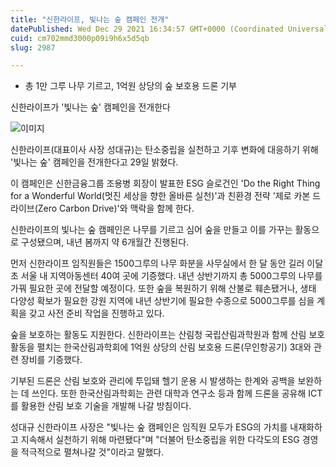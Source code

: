 ```yaml
---
title: "신한라이프, 빛나는 숲 캠페인 전개"
datePublished: Wed Dec 29 2021 16:34:57 GMT+0000 (Coordinated Universal Time)
cuid: cm702mmd3000p09i9h6x5d5qb
slug: 2987

---
```



- 총 1만 그루 나무 기르고, 1억원 상당의 숲 보호용 드론 기부

신한라이프가 '빛나는 숲' 캠페인을 전개한다

![이미지](https://cdn.hashnode.com/res/hashnode/image/upload/v1739253499316/06af3a94-a8e7-4687-8ff0-6fa6e0c5aad6.jpeg)

신한라이프(대표이사 사장 성대규)는 탄소중립을 실천하고 기후 변화에 대응하기 위해 '빛나는 숲' 캠페인을 전개한다고 29일 밝혔다.

이 캠페인은 신한금융그룹 조용병 회장이 발표한 ESG 슬로건인 'Do the Right Thing for a Wonderful World(멋진 세상을 향한 올바른 실천)'과 친환경 전략 '제로 카본 드라이브(Zero Carbon Drive)'와 맥락을 함께 한다.

신한라이프의 빛나는 숲 캠페인은 나무를 기르고 심어 숲을 만들고 이를 가꾸는 활동으로 구성됐으며, 내년 봄까지 약 6개월간 진행된다.

먼저 신한라이프 임직원들은 1500그루의 나무 화분을 사무실에서 한 달 동안 길러 이달 초 서울 내 지역아동센터 40여 곳에 기증했다. 내년 상반기까지 총 5000그루의 나무를 가꿔 필요한 곳에 전달할 예정이다. 또한 숲을 복원하기 위해 산불로 훼손됐거나, 생태 다양성 확보가 필요한 강원 지역에 내년 상반기에 필요한 수종으로 5000그루를 심을 계획을 갖고 사전 준비 작업을 진행하고 있다.

숲을 보호하는 활동도 지원한다. 신한라이프는 산림청 국립산림과학원과 함께 산림 보호 활동을 펼치는 한국산림과학회에 1억원 상당의 산림 보호용 드론(무인항공기) 3대와 관련 장비를 기증했다.

기부된 드론은 산림 보호와 관리에 투입돼 헬기 운용 시 발생하는 한계와 공백을 보완하는 데 쓰인다. 또한 한국산림과학회는 관련 대학과 연구소 등과 함께 드론을 공유해 ICT를 활용한 산림 보호 기술을 개발해 나갈 방침이다.

성대규 신한라이프 사장은 "빛나는 숲 캠페인은 임직원 모두가 ESG의 가치를 내재화하고 지속해서 실천하기 위해 마련됐다"며 "더불어 탄소중립을 위한 다각도의 ESG 경영을 적극적으로 펼쳐나갈 것"이라고 말했다.